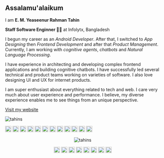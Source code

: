
## Assalamu'alaikum
I am **E. M. Yeaseenur Rahman Tahin**

**Staff Software Enginner 👨‍💻** at Infolytx, Bangladesh

I begun my career as an *Android Developer*. After that, I switched to *App Designing* then *Frontend Development* and after that *Product Management*. Currently, I am working with *cognitive agents*, *chatbots* and *Natural Language Processing*.

I have experience in architecting and developing complex frontend applications and building cognitive chatbots. I have successfully led several technical and product teams working on varieties of software. I also love designing UI and UX for internet products.

I am super enthusiast about everything related to tech and web. I care very much about user experience and performance. I believe, my diverse experience enables me to see things from an unique perspective.

[Visit my website](https://www.tahins.me/)

<p align="left"> <img src="https://komarev.com/ghpvc/?username=tahins" alt="tahins" /> </p>

<p align="left"><img src="https://konpa.github.io/devicon/devicon.git/icons/vuejs/vuejs-original-wordmark.svg" alt="vuejs" width="20" height="20"/> <img src="https://konpa.github.io/devicon/devicon.git/icons/react/react-original-wordmark.svg" alt="react" width="20" height="20"/> <img src="https://konpa.github.io/devicon/devicon.git/icons/amazonwebservices/amazonwebservices-original-wordmark.svg" alt="amazonwebservices" width="20" height="20"/> <img src="https://konpa.github.io/devicon/devicon.git/icons/android/android-original-wordmark.svg" alt="android" width="20" height="20"/> <img src="https://konpa.github.io/devicon/devicon.git/icons/bootstrap/bootstrap-plain.svg" alt="bootstrap" width="20" height="20"/> <img src="https://konpa.github.io/devicon/devicon.git/icons/css3/css3-original-wordmark.svg" alt="css3" width="20" height="20"/> <img src="https://konpa.github.io/devicon/devicon.git/icons/docker/docker-original-wordmark.svg" alt="docker" width="20" height="20"/> <img src="https://konpa.github.io/devicon/devicon.git/icons/html5/html5-original-wordmark.svg" alt="html5" width="20" height="20"/> <img src="https://konpa.github.io/devicon/devicon.git/icons/javascript/javascript-original.svg" alt="javascript" width="20" height="20"/> <img src="https://konpa.github.io/devicon/devicon.git/icons/typescript/typescript-original.svg" alt="typescript" width="20" height="20"/> <img src="https://konpa.github.io/devicon/devicon.git/icons/nodejs/nodejs-original-wordmark.svg" alt="nodejs" width="20" height="20"/> <img src="https://konpa.github.io/devicon/devicon.git/icons/python/python-original-wordmark.svg" alt="python" width="20" height="20"/></p><p align="center"> <img src="https://github-readme-stats.vercel.app/api?username=tahins&show_icons=true" alt="tahins" /> </p>

<p align="center">
<a href="https://codepen.io/tahins" target="blank"><img align="center" src="https://cdn.jsdelivr.net/npm/simple-icons@3.0.1/icons/codepen.svg" alt="tahins" height="20" width="20" /></a>
<a href="https://dev.to/tahins" target="blank"><img align="center" src="https://cdn.jsdelivr.net/npm/simple-icons@3.0.1/icons/dev-dot-to.svg" alt="tahins" height="20" width="20" /></a>
<a href="https://twitter.com/tahins" target="blank"><img align="center" src="https://cdn.jsdelivr.net/npm/simple-icons@3.0.1/icons/twitter.svg" alt="tahins" height="20" width="20" /></a>
<a href="https://linkedin.com/in/tahins" target="blank"><img align="center" src="https://cdn.jsdelivr.net/npm/simple-icons@3.0.1/icons/linkedin.svg" alt="tahins" height="20" width="20" /></a>
<a href="https://stackoverflow.com/users/606075/tahin-rahman" target="blank"><img align="center" src="https://cdn.jsdelivr.net/npm/simple-icons@3.0.1/icons/stackoverflow.svg" alt="tahins" height="20" width="20" /></a>
<a href="https://codesandbox.io/u/tahins" target="blank"><img align="center" src="https://cdn.jsdelivr.net/npm/simple-icons@3.0.1/icons/codesandbox.svg" alt="tahins" height="20" width="20" /></a>
<a href="https://fb.com/tahins" target="blank"><img align="center" src="https://cdn.jsdelivr.net/npm/simple-icons@3.0.1/icons/facebook.svg" alt="tahins" height="20" width="20" /></a>
<a href="https://instagram.com/tahins" target="blank"><img align="center" src="https://cdn.jsdelivr.net/npm/simple-icons@3.0.1/icons/instagram.svg" alt="tahins" height="20" width="20" /></a>
</p>

<!--
**tahins/tahins** is a ✨ _special_ ✨ repository because its `README.md` (this file) appears on your GitHub profile.

Here are some ideas to get you started:

- 🔭 I’m currently working on ...
- 🌱 I’m currently learning ...
- 👯 I’m looking to collaborate on ...
- 🤔 I’m looking for help with ...
- 💬 Ask me about ...
- 📫 How to reach me: ...
- 😄 Pronouns: ...
- ⚡ Fun fact: ...
-->
